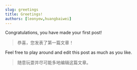 ```yaml
---
slug: greetings
title: Greetings!
authors: [leonyew,huangbaiwei]
---
```


Congratulations, you have made your first post!
> 恭喜，您发表了第一篇文章！

Feel free to play around and edit this post as much as you like.
> 随意玩耍并尽可能多地编辑这篇文章。